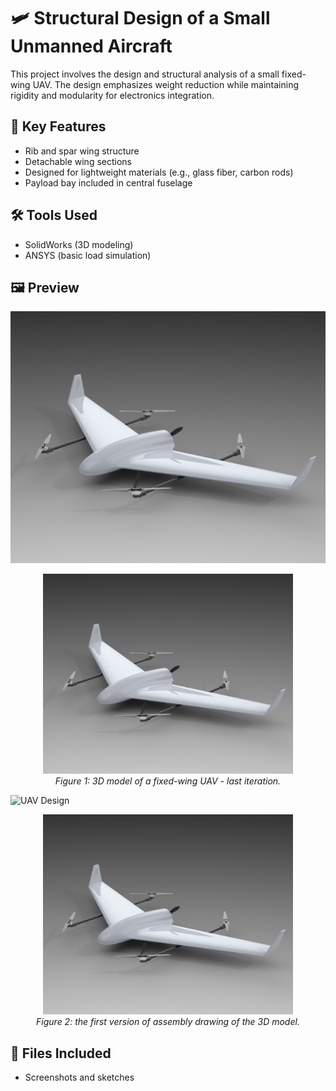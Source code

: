 # 🛩️ Structural Design of a Small Unmanned Aircraft

This project involves the design and structural analysis of a small fixed-wing UAV. The design emphasizes weight reduction while maintaining rigidity and modularity for electronics integration.

## 📐 Key Features

- Rib and spar wing structure
- Detachable wing sections
- Designed for lightweight materials (e.g., glass fiber, carbon rods)
- Payload bay included in central fuselage

## 🛠️ Tools Used

- SolidWorks (3D modeling)
- ANSYS (basic load simulation)

## 🖼️ Preview

![UAV Design](../assets/uav.jpg)
<p align="center">
  <img src="../assets/uav.jpg" alt="UAV Design" width="400"/>
  <br>
  <em>Figure 1: 3D model of a fixed-wing UAV - last iteration.</em>
</p>

![UAV Design](../assets/assy.png)
<p align="center">
  <img src="../assets/uav.jpg" alt="UAV Design" width="400"/>
  <br>
  <em>Figure 2: the first version of assembly drawing of the 3D model.</em>
</p>

## 📁 Files Included

- Screenshots and sketches

